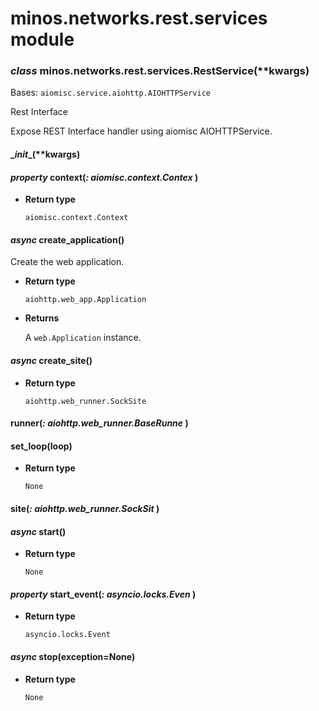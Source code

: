 # minos.networks.rest.services module


### _class_ minos.networks.rest.services.RestService(\*\*kwargs)
Bases: `aiomisc.service.aiohttp.AIOHTTPService`

Rest Interface

Expose REST Interface handler using aiomisc AIOHTTPService.


#### \__init__(\*\*kwargs)

#### _property_ context(_: aiomisc.context.Contex_ )

* **Return type**

    `aiomisc.context.Context`



#### _async_ create_application()
Create the web application.


* **Return type**

    `aiohttp.web_app.Application`



* **Returns**

    A `web.Application` instance.



#### _async_ create_site()

* **Return type**

    `aiohttp.web_runner.SockSite`



#### runner(_: aiohttp.web_runner.BaseRunne_ )

#### set_loop(loop)

* **Return type**

    `None`



#### site(_: aiohttp.web_runner.SockSit_ )

#### _async_ start()

* **Return type**

    `None`



#### _property_ start_event(_: asyncio.locks.Even_ )

* **Return type**

    `asyncio.locks.Event`



#### _async_ stop(exception=None)

* **Return type**

    `None`

